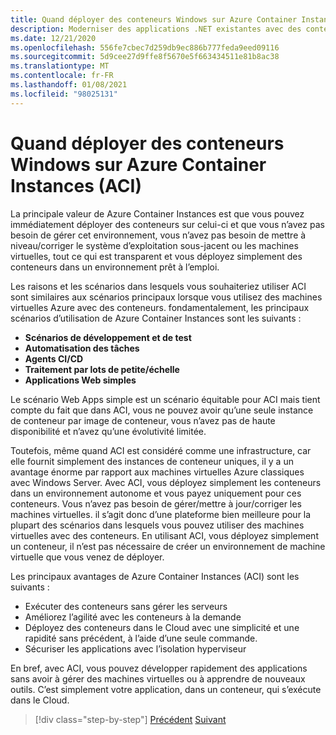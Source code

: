 ```yaml
---
title: Quand déployer des conteneurs Windows sur Azure Container Instances (ACI)
description: Moderniser des applications .NET existantes avec des conteneurs Cloud et Windows Azure | Quand déployer des conteneurs Windows sur Azure Container Instances (ACI)
ms.date: 12/21/2020
ms.openlocfilehash: 556fe7cbec7d259db9ec886b777feda9eed09116
ms.sourcegitcommit: 5d9cee27d9ffe8f5670e5f663434511e81b8ac38
ms.translationtype: MT
ms.contentlocale: fr-FR
ms.lasthandoff: 01/08/2021
ms.locfileid: "98025131"
---
```

# <a name="when-to-deploy-windows-containers-to-azure-container-instances-aci"></a>Quand déployer des conteneurs Windows sur Azure Container Instances (ACI)

La principale valeur de Azure Container Instances est que vous pouvez immédiatement déployer des conteneurs sur celui-ci et que vous n’avez pas besoin de gérer cet environnement, vous n’avez pas besoin de mettre à niveau/corriger le système d’exploitation sous-jacent ou les machines virtuelles, tout ce qui est transparent et vous déployez simplement des conteneurs dans un environnement prêt à l’emploi.

Les raisons et les scénarios dans lesquels vous souhaiteriez utiliser ACI sont similaires aux scénarios principaux lorsque vous utilisez des machines virtuelles Azure avec des conteneurs. fondamentalement, les principaux scénarios d’utilisation de Azure Container Instances sont les suivants :

- **Scénarios de développement et de test**
- **Automatisation des tâches**
- **Agents CI/CD**
- **Traitement par lots de petite/échelle**
- **Applications Web simples**

Le scénario Web Apps simple est un scénario équitable pour ACI mais tient compte du fait que dans ACI, vous ne pouvez avoir qu’une seule instance de conteneur par image de conteneur, vous n’avez pas de haute disponibilité et n’avez qu’une évolutivité limitée.

Toutefois, même quand ACI est considéré comme une infrastructure, car elle fournit simplement des instances de conteneur uniques, il y a un avantage énorme par rapport aux machines virtuelles Azure classiques avec Windows Server. Avec ACI, vous déployez simplement les conteneurs dans un environnement autonome et vous payez uniquement pour ces conteneurs. Vous n’avez pas besoin de gérer/mettre à jour/corriger les machines virtuelles. il s’agit donc d’une plateforme bien meilleure pour la plupart des scénarios dans lesquels vous pouvez utiliser des machines virtuelles avec des conteneurs. En utilisant ACI, vous déployez simplement un conteneur, il n’est pas nécessaire de créer un environnement de machine virtuelle que vous venez de déployer.

Les principaux avantages de Azure Container Instances (ACI) sont les suivants :

- Exécuter des conteneurs sans gérer les serveurs
- Améliorez l’agilité avec les conteneurs à la demande
- Déployez des conteneurs dans le Cloud avec une simplicité et une rapidité sans précédent, à l’aide d’une seule commande.
- Sécuriser les applications avec l’isolation hyperviseur

En bref, avec ACI, vous pouvez développer rapidement des applications sans avoir à gérer des machines virtuelles ou à apprendre de nouveaux outils. C’est simplement votre application, dans un conteneur, qui s’exécute dans le Cloud.

> [!div class="step-by-step"]
> [Précédent](when-to-deploy-windows-containers-to-azure-vms-iaas-cloud.md) 
>  [Suivant](when-to-deploy-windows-containers-to-azure-container-service-kubernetes.md)
